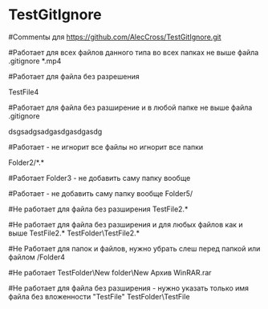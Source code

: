 # TestGitIgnore

#Commentы для https://github.com/AlecCross/TestGitIgnore.git

#Работает для всех файлов данного типа во всех папках не выше файла .gitignore
*.mp4

#Работает для файла без разрешения
<p>TestFile4</p>

#Работает для файла без разширение и в любой папке не выше файла .gitignore
<p>dsgsadgsadgasdgasdgasdg</p>

#Работает - не игнорит все файлы но игнорит все папки
<p>Folder2/*.*</p>

#Работает
Folder3 - не добавить саму папку вообще

#Работает - не добавить саму папку вообще
Folder5/ 

#Не работает для файла без разширения
TestFile2.*

#Не работает для файла без разширения и для любых файлов как и выше TestFile2.*
TestFolder\TestFile2.*

#Не Работает для папок и файлов, нужно убрать слеш перед папкой или файлом
/Folder4

#Не работает
TestFolder\New folder\New Архив WinRAR.rar

#Не работает для файла без разширения - нужно указать только имя файла без вложенности "TestFile"
TestFolder\TestFile
